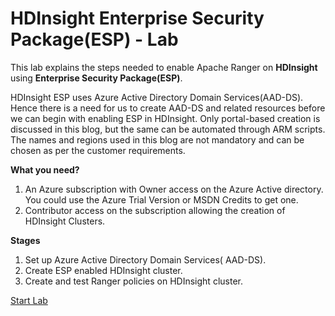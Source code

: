 # HDInsight Enterprise Security Package(ESP) - Lab 

This lab explains the steps needed to enable Apache Ranger on **HDInsight** using **Enterprise Security Package(ESP)**.

HDInsight ESP uses Azure Active Directory Domain Services(AAD-DS). Hence there is a need for us to create AAD-DS and related resources before we can begin with enabling ESP in HDInsight. Only portal-based creation is discussed in this blog, but the same can be automated through ARM scripts. The names and regions used in this blog are not mandatory and can be chosen as per the customer requirements.

**What you need?**

1. An Azure subscription with Owner access on the Azure Active directory. You could use the Azure Trial Version or MSDN Credits to get one.
2. Contributor access on the subscription allowing the creation of HDInsight Clusters.


**Stages**

1. Set up Azure Active Directory Domain Services( AAD-DS).
2. Create ESP enabled HDInsight cluster.
3. Create and test Ranger policies on HDInsight cluster. 

[Start Lab](https://github.com/arnabganguly/HDInsightESPLab/blob/master/HDInsightESPlab.md)

<!--stackedit_data:
eyJoaXN0b3J5IjpbMTQxOTkwMDE0NywtMTkwMzcyODA0Nl19
-->